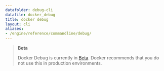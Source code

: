 ```yaml
---
datafolder: debug-cli
datafile: docker_debug
title: docker debug
layout: cli
aliases:
- /engine/reference/commandline/debug/
---
```


> **Beta**
>
> Docker Debug is currently in [Beta](../../../release-lifecycle.md#beta). Docker recommends that you do not use this in production environments.
